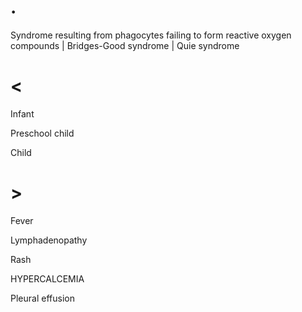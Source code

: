 # .

Syndrome resulting from phagocytes failing to form reactive oxygen compounds | Bridges-Good syndrome | Quie syndrome

# <

Infant

Preschool child

Child

# >

Fever

Lymphadenopathy

Rash

HYPERCALCEMIA

Pleural effusion
